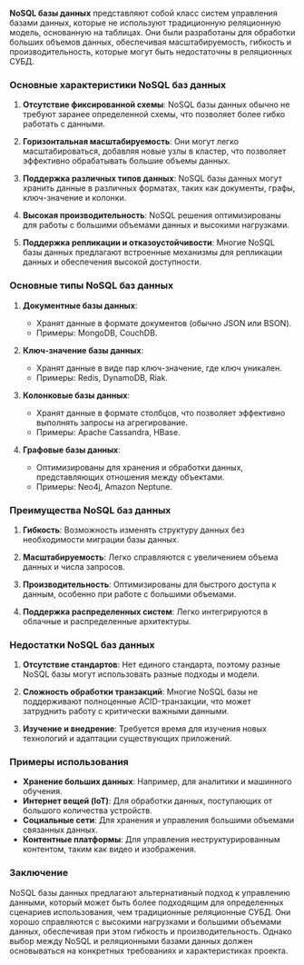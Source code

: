 **NoSQL базы данных** представляют собой класс систем управления базами данных, которые не используют традиционную реляционную модель, основанную на таблицах. Они были разработаны для обработки больших объемов данных, обеспечивая масштабируемость, гибкость и производительность, которые могут быть недостаточны в реляционных СУБД.

### Основные характеристики NoSQL баз данных

1. **Отсутствие фиксированной схемы**: NoSQL базы данных обычно не требуют заранее определенной схемы, что позволяет более гибко работать с данными.

2. **Горизонтальная масштабируемость**: Они могут легко масштабироваться, добавляя новые узлы в кластер, что позволяет эффективно обрабатывать большие объемы данных.

3. **Поддержка различных типов данных**: NoSQL базы данных могут хранить данные в различных форматах, таких как документы, графы, ключ-значение и колонки.

4. **Высокая производительность**: NoSQL решения оптимизированы для работы с большими объемами данных и высокими нагрузками.

5. **Поддержка репликации и отказоустойчивости**: Многие NoSQL базы данных предлагают встроенные механизмы для репликации данных и обеспечения высокой доступности.

### Основные типы NoSQL баз данных

1. **Документные базы данных**:
   - Хранят данные в формате документов (обычно JSON или BSON).
   - Примеры: MongoDB, CouchDB.

2. **Ключ-значение базы данных**:
   - Хранят данные в виде пар ключ-значение, где ключ уникален.
   - Примеры: Redis, DynamoDB, Riak.

3. **Колонковые базы данных**:
   - Хранят данные в формате столбцов, что позволяет эффективно выполнять запросы на агрегирование.
   - Примеры: Apache Cassandra, HBase.

4. **Графовые базы данных**:
   - Оптимизированы для хранения и обработки данных, представляющих отношения между объектами.
   - Примеры: Neo4j, Amazon Neptune.

### Преимущества NoSQL баз данных

1. **Гибкость**: Возможность изменять структуру данных без необходимости миграции базы данных.
   
2. **Масштабируемость**: Легко справляются с увеличением объема данных и числа запросов.

3. **Производительность**: Оптимизированы для быстрого доступа к данным, особенно при работе с большими объемами.

4. **Поддержка распределенных систем**: Легко интегрируются в облачные и распределенные архитектуры.

### Недостатки NoSQL баз данных

1. **Отсутствие стандартов**: Нет единого стандарта, поэтому разные NoSQL базы могут использовать разные подходы и модели.

2. **Сложность обработки транзакций**: Многие NoSQL базы не поддерживают полноценные ACID-транзакции, что может затруднить работу с критически важными данными.

3. **Изучение и внедрение**: Требуется время для изучения новых технологий и адаптации существующих приложений.

### Примеры использования

- **Хранение больших данных**: Например, для аналитики и машинного обучения.
- **Интернет вещей (IoT)**: Для обработки данных, поступающих от большого количества устройств.
- **Социальные сети**: Для хранения и управления большими объемами связанных данных.
- **Контентные платформы**: Для управления неструктурированным контентом, таким как видео и изображения.

### Заключение

NoSQL базы данных предлагают альтернативный подход к управлению данными, который может быть более подходящим для определенных сценариев использования, чем традиционные реляционные СУБД. Они хорошо справляются с высокими нагрузками и большими объемами данных, обеспечивая при этом гибкость и производительность. Однако выбор между NoSQL и реляционными базами данных должен основываться на конкретных требованиях и характеристиках проекта.